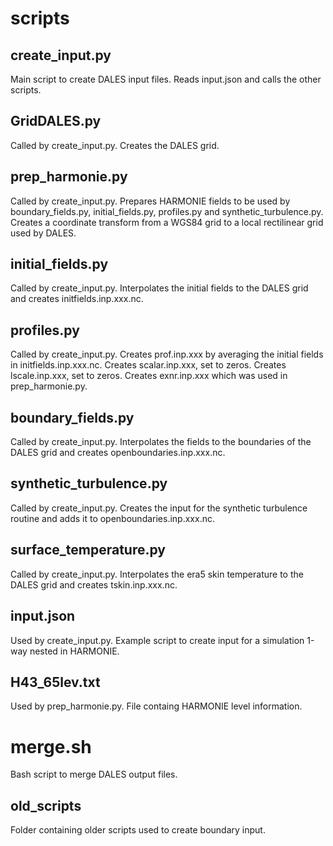 # scripts

## create_input.py
Main script to create DALES input files. Reads input.json and calls the other scripts.

## GridDALES.py
Called by create_input.py. Creates the DALES grid.

## prep_harmonie.py
Called by create_input.py. Prepares HARMONIE fields to be used by boundary_fields.py, initial_fields.py, profiles.py and synthetic_turbulence.py. Creates a coordinate transform from a WGS84 grid to a local rectilinear grid used by DALES.

## initial_fields.py
Called by create_input.py. Interpolates the initial fields to the DALES grid and creates initfields.inp.xxx.nc.

## profiles.py
Called by create_input.py. Creates prof.inp.xxx by averaging the initial fields in initfields.inp.xxx.nc. Creates scalar.inp.xxx, set to zeros. Creates lscale.inp.xxx, set to zeros. Creates exnr.inp.xxx which was used in prep_harmonie.py.

## boundary_fields.py
Called by create_input.py. Interpolates the fields to the boundaries of the DALES grid and creates openboundaries.inp.xxx.nc.

## synthetic_turbulence.py
Called by create_input.py. Creates the input for the synthetic turbulence routine and adds it to openboundaries.inp.xxx.nc.

## surface_temperature.py
Called by create_input.py. Interpolates the era5 skin temperature to the DALES grid and creates tskin.inp.xxx.nc.

## input.json
Used by create_input.py. Example script to create input for a simulation 1-way nested in HARMONIE.

## H43_65lev.txt
Used by prep_harmonie.py. File containg HARMONIE level information.

# merge.sh
Bash script to merge DALES output files.

## old_scripts
Folder containing older scripts used to create boundary input.
